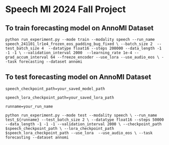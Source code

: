 # Speech MI 2024 Fall Project


## To train forecasting model on AnnoMI Dataset 
`python run_experiment.py --mode train --modality speech --run_name speech_241101_lr1e4_frozen_eos_padding_bug_fixed \
    --batch_size 2  --test_batch_size 4  --datatype float16 --steps 200000 --data_length -1 -1 -1 \
    --validation_interval 2000  --learning_rate 1e-4 --grad_accum_interval 64 --freeze_encoder --use_lora --use_audio_eos \
    --task forecasting --dataset annomi`

## To test forecasting model on AnnoMI Dataset 
`speech_checkpoint_path=your_saved_model_path`

`speech_lora_checkpoint_path=your_saved_lora_path`

`runname=your_run_name`

`python run_experiment.py --mode test --modality speech \
    --run_name test_${runname} --test_batch_size 2 \
    --datatype float16 --steps 50000 --data_length -1 -1 -1 --validation_interval 2000 \
    --checkpoint_path $speech_checkpoint_path \
    --lora_checkpoint_path $speech_lora_checkpoint_path --use_lora  --use_audio_eos \
    --task forecasting --dataset annomi`